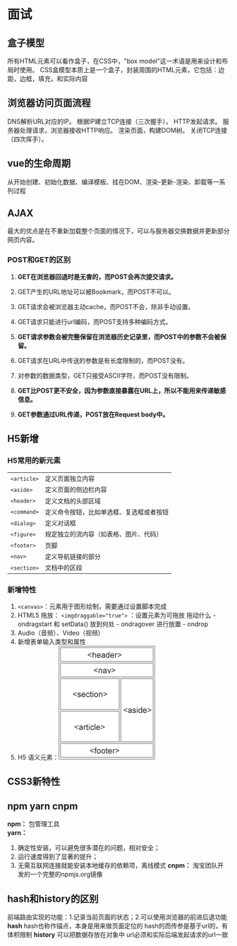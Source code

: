 # 面试
## 盒子模型
所有HTML元素可以看作盒子，在CSS中，"box model"这一术语是用来设计和布局时使用。
CSS盒模型本质上是一个盒子，封装周围的HTML元素，它包括：边距，边框，填充，和实际内容

## 浏览器访问页面流程
DNS解析URL对应的IP。
根据IP建立TCP连接（三次握手）。
HTTP发起请求。
服务器处理请求，浏览器接收HTTP响应。
渲染页面，构建DOM树。
关闭TCP连接（四次挥手）。

## vue的生命周期
从开始创建、初始化数据、编译模板、挂在DOM、渲染-更新-渲染、卸载等一系列过程

## AJAX
最大的优点是在不重新加载整个页面的情况下，可以与服务器交换数据并更新部分网页内容。
### POST和GET的区别
1. **GET在浏览器回退时是无害的，而POST会再次提交请求。**

2. GET产生的URL地址可以被Bookmark，而POST不可以。

3. GET请求会被浏览器主动cache，而POST不会，除非手动设置。

4. GET请求只能进行url编码，而POST支持多种编码方式。

5. **GET请求参数会被完整保留在浏览器历史记录里，而POST中的参数不会被保留。**

6. GET请求在URL中传送的参数是有长度限制的，而POST没有。

7. 对参数的数据类型，GET只接受ASCII字符，而POST没有限制。

8. **GET比POST更不安全，因为参数直接暴露在URL上，所以不能用来传递敏感信息。**

9. **GET参数通过URL传递，POST放在Request body中。**


## H5新增
### H5常用的新元素
|  |  |
|  :----  | :----  |
| `<article>` | 定义页面独立内容 |
| `<aside>` | 定义页面的侧边栏内容 |
| `<header>` | 定义文档的头部区域 |
| `<command>` | 定义命令按钮，比如单选框、复选框或者按钮 |
| `<dialog>` | 定义对话框 |
| `<figure>` | 规定独立的流内容（如表格、图片、代码） |
| `<footer>` | 页脚 |
| `<nav>` | 定义导航链接的部分 |
| `<section>` | 文档中的区段 |
### 新增特性
1. `<canvas>`：元素用于图形绘制，需要通过设置脚本完成
2. HTML5 拖放：
`<imgdraggable="true">` ：设置元素为可拖放
拖动什么 - ondragstart 和 setData()
放到何处 - ondragover
进行放置 - ondrop
3. Audio（音频）、Video（视频）
4. 新增表单输入类型和属性
5. H5 语义元素：<img src="images/H5页面结构.png">

## CSS3新特性

## npm yarn cnpm
**npm：** 包管理工具  
**yarn：**
1. 确定性安装，可以避免很多潜在的问题，相对安全；
2. 运行速度得到了显著的提升；
3. 无需互联网连接就能安装本地缓存的依赖项，离线模式
**cnpm：** 淘宝团队开发的一个完整的npmjs.org镜像

## hash和history的区别
前端路由实现的功能：1.记录当前页面的状态；2.可以使用浏览器的前进后退功能
**hash**
hash也称作锚点，本身是用来做页面定位的
hash的而传参是基于url的，有体积限制
**history**
可以把数据存放在对象中
url必须和实际后端发起请求的url一致
